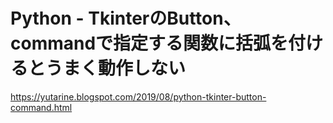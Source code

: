 # Python - TkinterのButton、commandで指定する関数に括弧を付けるとうまく動作しない
https://yutarine.blogspot.com/2019/08/python-tkinter-button-command.html
